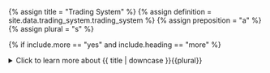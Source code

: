 <!-- TITLE AND DEFINITION starts -->

{% assign title = "Trading System" %}
{% assign definition = site.data.trading_system.trading_system %}
{% assign preposition = "a" %}
{% assign plural = "s" %}

<!--------------------------------------------- TITLE AND DEFINITION ends -->

{% if include.more == "yes" and include.heading == "more" %}
<details class='detailsCollapsible'><summary class='nobr'>Click to learn more about {{ title | downcase }}{{plural}}
</summary>
{% endif %}

{% if include.heading != "" and include.heading != "more" %}
{{include.heading}} {{title}}
{% endif %}

{% if include.icon != "no" %} 

{% if include.table == "yes" and include.icon != "no" %}
<table class='definitionTable'><tr><td>
{% endif %}

<img src='images/icons/nodes/png{{include.icon}}/{{ title | downcase | replace: " ", "-" }}.png' />

{% if include.table == "yes" and include.icon != "no" %}
</td><td>
{% endif %}

{% endif %}

{% if include.definition == "bold" %}
<strong>{{ definition }}</strong>
{% else %}
{% if include.definition != "no" %}
{{ definition }}
{% endif %}
{% endif %}

{% if include.table == "yes" and include.icon != "no" %}
</td></tr></table>
{% endif %}

{% if include.more == "yes" and include.content == "more" and include.heading != "more" %}
<details class='detailsCollapsible'><summary class='nobr'>Click to learn more about {{ title | downcase }}{{plural}}
</summary>
{% endif %}

{% if include.content != "no" %}

<!--------------------------------------------- CONTENT starts -->

In practical terms, a trading system is a hierarchical arrangement organizing the actionable aspects of your investment plan. The hierarchy contains definitions regarding any number of trading strategies, all operating on the same market and sharing the same initial capital allocation.

You use a trading system to define strategies following the <a data-toggle="tooltip" data-original-title="{{site.data.concepts.superalgos_protocol}}">Superalgos Protocol</a>, splitting strategies into four stages: trigger, open, manage, and close.

The concept of describing strategies in stages is fundamental to the methodical aspect of the trading system, as it provides a framework to run every strategy with the same framework, which contributes to developing scalable trading systems that may grow to any number of strategies.

When a trading system features more than one strategy, the first strategy has precedence over the second, the second over the third, and so on. This means that strategies are evaluated in a sequence. When a given strategy is triggered-on, the remaining strategies in the queue are no longer evaluated until the strategy triggers off. In other words, when multiple strategies are deployed within a single trading system, only one strategy may trade at any given moment, and precedence is given by the order around the trading system node.

As a corollary to the above, if you wish strategies to operate in different markets, or you wish strategies to be able to take positions simultaneously, then you must set up those strategies in different trading systems.

{% include important.html content="Changes made to trading systems shipping with Superalgos may not be saved at the workspace level. If you wish to modify those hierarchies and use them in such modified versions, you need to clone them and modify the clone instead." %}

<!--------------------------------------------- CONTENT ends -->

{% endif %}

{% if include.more == "yes" and include.content != "more" and include.heading != "more" %}
<details class='detailsCollapsible'><summary class='nobr'>Click to learn more about {{ title | downcase }}{{plural}}
</summary>
{% endif %}

{% if include.adding != "" %}

{{include.adding}} Adding {{preposition}} {{title}} Node

<!--------------------------------------------- ADDING starts -->

To add a trading system, select *Add Trading System* on the workspace node menu. 

{% include tip.html content="You may work with as many trading systems as you wish" %}

<!--------------------------------------------- ADDING ends -->

{% endif %}

{% if include.configuring != "" %}

{{include.configuring}} Configuring the {{title}}

<!--------------------------------------------- CONFIGURING starts -->

XXXXXXXXXXXXXXXXXXXXXXXXXXXXXXXXXXXXXXXXXXXXXXXXXXXXXX

<!--------------------------------------------- CONFIGURING ends -->

{% endif %}

{% if include.starting != "" %}

{{include.starting}} Starting {{preposition}} {{title}}

<!--------------------------------------------- STARTING starts -->

XXXXXXXXXXXXXXXXXXXXXXXXXXXXXXXXXXXXXXXXXXXXXXXXXXXXXX

<!--------------------------------------------- STARTING ends -->

{% endif %}

{% if include.more == "yes" %}
</details>
{% endif %}